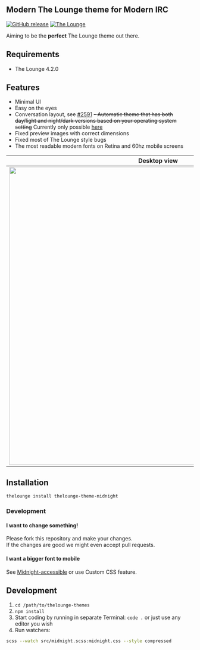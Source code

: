 ## Modern The Lounge theme for Modern IRC

[![GitHub release](https://img.shields.io/github/tag/pulinairc/thelounge-themes.svg?style=flat-square)](https://github.com/pulinairc/thelounge-themes/releases) [![The Lounge](https://img.shields.io/badge/tested%20with%20thelounge-4.2.0-ff9e18.svg?style=flat-square)](https://github.com/thelounge/thelounge)

Aiming to be the **perfect** The Lounge theme out there.

## Requirements

- The Lounge 4.2.0

## Features

- Minimal UI
- Easy on the eyes
- Conversation layout, see [#2591](https://github.com/thelounge/thelounge/pull/2591#issuecomment-785429158)
<s>- Automatic theme that has both day/light and night/dark versions based on your operating system setting</s> Currently only possible [here](https://github.com/pulinairc/thelounge-themes/blob/3584d5ed5240cc4e5c322f6dd2fdd768e9e0131b/dist/auto-day-midnight.css)
- Fixed preview images with correct dimensions
- Fixed most of The Lounge style bugs
- The most readable modern fonts on Retina and 60hz mobile screens

| Desktop view  | Mobile conversation layout |
| ------------- | ------------- |
| <img src="https://i.imgur.com/fOVc5Gt.png" width="800px" height="auto"> | <img src="https://i.imgur.com/MjMWZkz.png" width="390px" height="auto"> |

## Installation

``` shell
thelounge install thelounge-theme-midnight
```

### Development

#### I want to change something!

Please fork this repository and make your changes.<br>
If the changes are good we might even accept pull requests.

#### I want a bigger font to mobile

See [Midnight-accessible](https://github.com/pulinairc/thelounge-themes/blob/3584d5ed5240cc4e5c322f6dd2fdd768e9e0131b/dist/midnight-accessible.css) or use Custom CSS feature.

## Development

1. `cd /path/to/thelounge-themes`
2. `npm install`
3. Start coding by running in separate Terminal: `code .` or just use any editor you wish
4. Run watchers:

``` bash
scss --watch src/midnight.scss:midnight.css --style compressed
```
